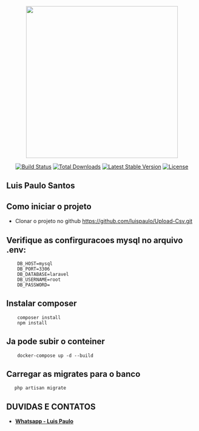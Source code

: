 <p align="center"><a href="https://laravel.com" target="_blank"><img src="https://raw.githubusercontent.com/laravel/art/master/logo-lockup/5%20SVG/2%20CMYK/1%20Full%20Color/laravel-logolockup-cmyk-red.svg" width="400"></a></p>

<p align="center">
<a href="https://travis-ci.org/laravel/framework"><img src="https://travis-ci.org/laravel/framework.svg" alt="Build Status"></a>
<a href="https://packagist.org/packages/laravel/framework"><img src="https://img.shields.io/packagist/dt/laravel/framework" alt="Total Downloads"></a>
<a href="https://packagist.org/packages/laravel/framework"><img src="https://img.shields.io/packagist/v/laravel/framework" alt="Latest Stable Version"></a>
<a href="https://packagist.org/packages/laravel/framework"><img src="https://img.shields.io/packagist/l/laravel/framework" alt="License"></a>
</p>

## Luis Paulo Santos

## Como iniciar o projeto
- Clonar o projeto no github
https://github.com/luispaulo/Upload-Csv.git

## Verifique as confirguracoes mysql no arquivo .env:

```DB_CONNECTION=mysql
    DB_HOST=mysql
    DB_PORT=3306
    DB_DATABASE=laravel
    DB_USERNAME=root
    DB_PASSWORD=
```

## Instalar composer
```
    composer install
    npm install
```

## Ja pode subir o conteiner
```
    docker-compose up -d --build
```

## Carregar as migrates para o banco
```
   php artisan migrate
```


## DUVIDAS E CONTATOS
- **[Whatsapp - Luis Paulo ](https://api.whatsapp.com/send?phone=5561982481004)**
